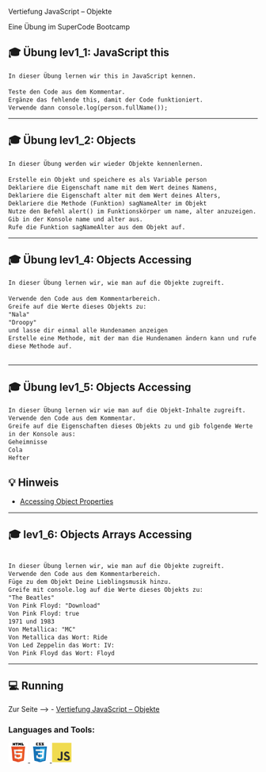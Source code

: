 Vertiefung JavaScript – Objekte

Eine Übung im SuperCode Bootcamp

## 🎓 Übung lev1_1: JavaScript this

```
In dieser Übung lernen wir this in JavaScript kennen.

Teste den Code aus dem Kommentar.
Ergänze das fehlende this, damit der Code funktioniert.
Verwende dann console.log(person.fullName());

```

<hr>

## 🎓 Übung lev1_2: Objects

```
In dieser Übung werden wir wieder Objekte kennenlernen.

Erstelle ein Objekt und speichere es als Variable person
Deklariere die Eigenschaft name mit dem Wert deines Namens,
Deklariere die Eigenschaft alter mit dem Wert deines Alters,
Deklariere die Methode (Funktion) sagNameAlter im Objekt
Nutze den Befehl alert() im Funktionskörper um name, alter anzuzeigen.
Gib in der Konsole name und alter aus.
Rufe die Funktion sagNameAlter aus dem Objekt auf.

```

<hr>

## 🎓 Übung lev1_4: Objects Accessing

```
In dieser Übung lernen wir, wie man auf die Objekte zugreift.

Verwende den Code aus dem Kommentarbereich.
Greife auf die Werte dieses Objekts zu:
"Nala"
"Droopy"
und lasse dir einmal alle Hundenamen anzeigen
Erstelle eine Methode, mit der man die Hundenamen ändern kann und rufe diese Methode auf.


```

<hr>

## 🎓 Übung lev1_5: Objects Accessing

```
In dieser Übung lernen wir wie man auf die Objekt-Inhalte zugreift.
Verwende den Code aus dem Kommentar.
Greife auf die Eigenschaften dieses Objekts zu und gib folgende Werte in der Konsole aus:
Geheimnisse
Cola
Hefter

```

## 💡 Hinweis

- [Accessing Object Properties](https://www.w3schools.com/js/js_object_properties.asp)

<hr>

## 🎓 lev1_6: Objects Arrays Accessing

```

In dieser Übung lernen wir, wie man auf die Objekte zugreift.
Verwende den Code aus dem Kommentarbereich.
Füge zu dem Objekt Deine Lieblingsmusik hinzu.
Greife mit console.log auf die Werte dieses Objekts zu:
"The Beatles"
Von Pink Floyd: "Download"
Von Pink Floyd: true
1971 und 1983
Von Metallica: "MC"
Von Metallica das Wort: Ride
Von Led Zeppelin das Wort: IV:
Von Pink Floyd das Wort: Floyd

```

<hr>

## 💻 Running

Zur Seite —> - [Vertiefung JavaScript – Objekte](https://jennijennina.github.io/Vertiefung-JavaScript---Objekte/)

<p align="left">
</p>

<h3 align="left">Languages and Tools:</h3>
<p align="left"> <a href="https://www.w3schools.com/html/" target="_blank" rel="noreferrer"> <img src="https://raw.githubusercontent.com/devicons/devicon/master/icons/html5/html5-original-wordmark.svg" alt="html5" width="40" height="40"/> </a>
<a href="https://www.w3schools.com/css/" target="_blank" rel="noreferrer"> <img src="https://raw.githubusercontent.com/devicons/devicon/master/icons/css3/css3-original-wordmark.svg" alt="css3" width="40" height="40"/> </a>
<a href="https://www.w3schools.com/css/" target="_blank" rel="noreferrer"> <img src="https://raw.githubusercontent.com/devicons/devicon/master/icons/javascript/javascript-original.svg" alt="css3" width="40" height="40"/> </a> </p>
